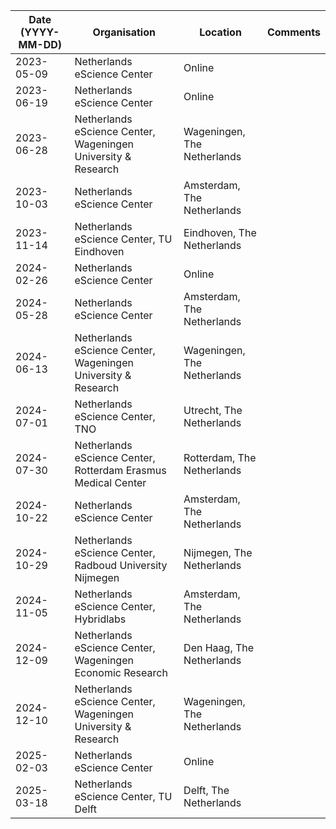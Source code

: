 | Date (YYYY-MM-DD) | Organisation                                                 | Location                    | Comments |
|-------------------|--------------------------------------------------------------|-----------------------------|----------|
| 2023-05-09        | Netherlands eScience Center                                  | Online                      |          |
| 2023-06-19        | Netherlands eScience Center                                  | Online                      |          |
| 2023-06-28        | Netherlands eScience Center, Wageningen University & Research | Wageningen, The Netherlands |          |
| 2023-10-03        | Netherlands eScience Center                                  | Amsterdam, The Netherlands  |          |
| 2023-11-14        | Netherlands eScience Center, TU Eindhoven                    | Eindhoven, The Netherlands  |          |
| 2024-02-26        | Netherlands eScience Center                                  | Online                      |          |
| 2024-05-28        | Netherlands eScience Center                                  | Amsterdam, The Netherlands  |          |
| 2024-06-13        | Netherlands eScience Center, Wageningen University & Research | Wageningen, The Netherlands |          |
| 2024-07-01        | Netherlands eScience Center, TNO                             | Utrecht, The Netherlands    |          |
| 2024-07-30        | Netherlands eScience Center, Rotterdam Erasmus Medical Center | Rotterdam, The Netherlands  |          |
| 2024-10-22        | Netherlands eScience Center                                  | Amsterdam, The Netherlands  |          | 
| 2024-10-29        | Netherlands eScience Center, Radboud University Nijmegen     | Nijmegen, The Netherlands   |          |
| 2024-11-05        | Netherlands eScience Center, Hybridlabs                      | Amsterdam, The Netherlands  |          | 
| 2024-12-09        | Netherlands eScience Center, Wageningen Economic Research    | Den Haag, The Netherlands   |          |
| 2024-12-10        | Netherlands eScience Center, Wageningen University & Research | Wageningen, The Netherlands |          |
| 2025-02-03        | Netherlands eScience Center                                  | Online                      |          | 
| 2025-03-18        | Netherlands eScience Center, TU Delft                        | Delft, The Netherlands      |          |
